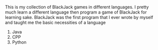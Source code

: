 This is my collection of BlackJack games in different languages.
I pretty much learn a different language then program a game of BlackJack for learning sake.
BlackJack was the first program that I ever wrote by myself and taught me the basic necessities of a language

1. Java
2. CPP
3. Python
